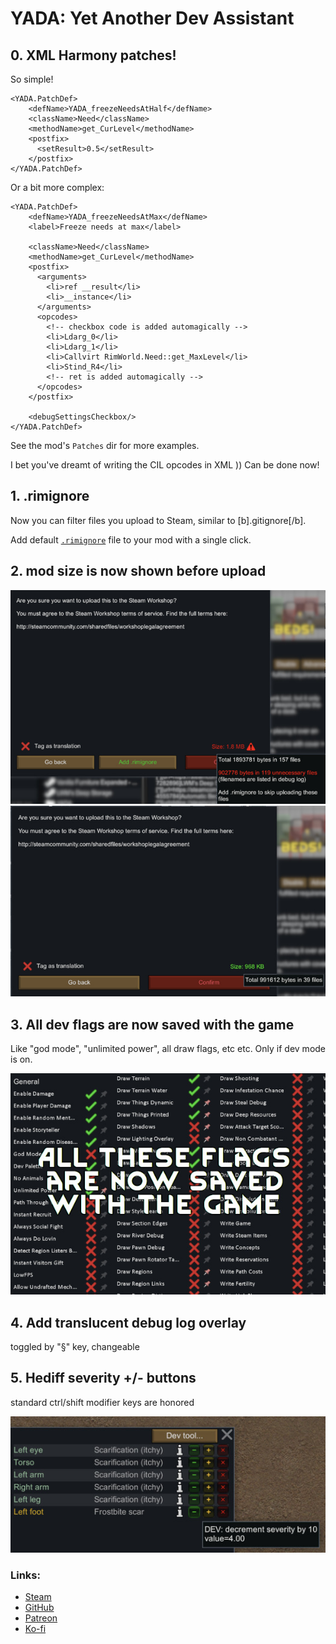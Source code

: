 # YADA: Yet Another Dev Assistant

## 0. XML Harmony patches!

So simple!

    <YADA.PatchDef>
        <defName>YADA_freezeNeedsAtHalf</defName>
        <className>Need</className>
        <methodName>get_CurLevel</methodName>
        <postfix>
          <setResult>0.5</setResult>
        </postfix>
    </YADA.PatchDef>

Or a bit more complex:

    <YADA.PatchDef>
        <defName>YADA_freezeNeedsAtMax</defName>
        <label>Freeze needs at max</label>
    
        <className>Need</className>
        <methodName>get_CurLevel</methodName>
        <postfix>
          <arguments>
            <li>ref __result</li>
            <li>__instance</li>
          </arguments>
          <opcodes>
            <!-- checkbox code is added automagically -->
            <li>Ldarg_0</li>
            <li>Ldarg_1</li>
            <li>Callvirt RimWorld.Need::get_MaxLevel</li>
            <li>Stind_R4</li>
            <!-- ret is added automagically -->
          </opcodes>
        </postfix>
    
        <debugSettingsCheckbox/>
    </YADA.PatchDef>

See the mod's `Patches` dir for more examples.

I bet you've dreamt of writing the CIL opcodes in XML )) Can be done now!

## 1. .rimignore

Now you can filter files you upload to Steam, similar to \[b\].gitignore\[/b\].

Add default [`.rimignore`](.rimignore) file to your mod with a single click.

## 2. mod size is now shown before upload

![without .rimignore](screens/yada1.jpg)
![with .rimignore](screens/yada2.jpg)

## 3. All dev flags are now saved with the game

Like "god mode", "unlimited power", all draw flags, etc etc.
Only if dev mode is on.

![](screens/yada3.jpg)

## 4. Add translucent debug log overlay

toggled by "§" key, changeable

## 5. Hediff severity +/- buttons
standard ctrl/shift modifier keys are honored

![](screens/yada4.jpg)


### Links:

* [Steam](https://steamcommunity.com/sharedfiles/filedetails/?id=2971543841)
* [GitHub](https://github.com/zed-0xff/RW-YADA)
* [Patreon](https://patreon.com/zed_0xff)
* [Ko-fi](https://ko-fi.com/zed_0xff)
